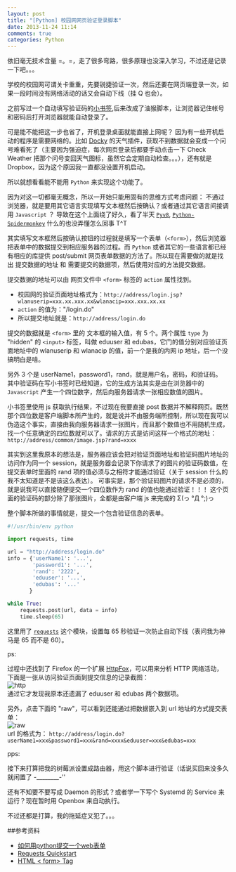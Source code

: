```yaml
---
layout: post
title: "[Python] 校园网网页验证登录脚本"
date: 2013-11-24 11:14
comments: true
categories: Python
---
```


依旧毫无技术含量 =。=，走了很多弯路，很多原理也没深入学习，不过还是记录一下吧。。。   

学校的校园网可谓关卡重重，先要锐捷验证一次，然后还要在网页端登录一次，如果一段时间没有网络活动的话又会自动下线（挂 Q 也会）。   

之前写过一个自动填写验证码的[小书签][bookmarklet],后来改成了油猴脚本，让浏览器记住帐号和密码后打开浏览器就能自动登录了。   

可是能不能把这一步也省了，开机登录桌面就能直接上网呢？ 因为有一些开机启动的程序是需要网络的。比如 [Docky][docky] 的天气插件，获取不到数据就会变成一个问号难看死了（主要因为强迫症，每次网页登录后都要手动点击一下 Check Weather 把那个问号变回天气图标，虽然它会定期自动检查。。。），还有就是 Dropbox，因为这个原因我一直都没设置开机启动。   

所以就想看看能不能用 `Python` 来实现这个功能了。   

因为对这一切都毫无概念，所以一开始只能用固有的思维方式考虑问题： 不通过浏览器，就是要用其它语言实现填写文本框然后按确认？或者通过其它语言间接调用 `Javascript` ？ 导致在这个上面绕了好久，看了半天 [`Pyv8`][pyv8], [`Python-Spidermonkey`][spidermonkey] 什么的也没弄懂怎么回事 T^T

其实填写文本框然后按确认按钮的过程就是填写一个表单（`<form>`），然后浏览器把表单中的数据提交到相应服务器的过程。而 `Python` 或者其它的一些语言都已经有相应的库提供 post/submit 网页表单数据的方法了。所以现在需要做的就是找出 提交数据的地址 和 需要提交的数据项，然后使用对应的方法提交数据。   

提交数据的地址可以由 网页文件中 `<form>` 标签的 `action` 属性找到。   

- 校园网的验证页面地址格式为：`http://address/login.jsp?wlanuserip=xxx.xx.xxx.xx&wlanacip=xxx.xxx.xx.xx`   
- `action` 的值为："/login.do"  
- 所以提交地址就是：`http://address/login.do`   

提交的数据就是 `<form>` 里的 文本框的输入值，有 5 个。两个属性 `type` 为 "hidden" 的 `<input>` 标签，叫做 eduuser 和 edubas，它门的值分别对应验证页面地址中的 wlanuserip 和 wlanacip 的值，前一个是我的内网 ip 地址，后一个没搞明白是啥。   

另外 3 个是 userName1，password1，rand，就是用户名，密码，和验证码。 其中验证码在写小书签时已经知道，它的生成方法其实是由在浏览器中的 `Javascript` 产生一个四位数字，然后向服务器请求一张相应数值的图片。   

小书签里使用 js 获取执行结果，不过现在我要直接 post 数据并不解释网页。既然那个四位数是客户端脚本所产生的，就是说并不由服务端所控制，所以现在我可以伪造这个事实，直接由我向服务器请求一张图片，而且那个数值也不用随机生成，找一个任意确定的四位数就可以了。请求的方式是访问这样一个格式的地址：`http://address/common/image.jsp?rand=xxxx`   

其实到这里我原本的想法是，服务器应该会把对验证页面地址和验证码图片地址的访问作为同一个 session，就是服务器会记录下你请求了的图片的验证码数值，在提交表单时里面的 rand 项的值必须与之相符才能通过验证（关于 session 什么的我不太知道是不是该这么表达）。 可事实是，那个验证码图片的请求不是必须的，就是说我可以直接随便提交一个四位数作为 rand 的值也能通过验证！！！ 这个页面的验证码的部分除了那张图片，全都是由客户端 js 来完成的 Σ(っ  °Д °;)っ   

整个脚本所做的事情就是，提交一个包含验证信息的表单。

```python autologin.py
#!/usr/bin/env python

import requests, time

url = "http://address/login.do"
info = {'userName1': '...',
        'password1': '...',
        'rand': '2222',
        'eduuser': '...',
        'edubas': '...'
       }

while True:
    requests.post(url, data = info)
    time.sleep(65)
```

这里用了 [`requests`][requests] 这个模块，设置每 65 秒验证一次防止自动下线（表问我为神马是 65 而不是 60）。   

ps:   

过程中还找到了 Firefox 的一个扩展 [HttpFox][httpfox]，可以用来分析 HTTP 网络活动，下面是一张从访问验证页面到提交信息的记录截图：   
![http]   
通过它才发现我原本还遗漏了 eduuser 和 edubas 两个数据项。   

另外，点击下面的 "raw"，可以看到还能通过把数据嵌入到 url 地址的方式提交表单：   
![raw]   
url 的格式为： `http://address/login.do?userName1=xxx&password1=xxx&rand=xxxx&eduuser=xxx&edubas=xxx`   

pps:   

接下来打算把我的树莓派设置成路由器，用这个脚本进行验证（话说买回来没多久就闲置了 -________-''   

还有不知要不要写成 Daemon 的形式？或者学一下写个 Systemd 的 Service 来运行？现在暂时用 Openbox 来自动执行。   

不过还都是打算，我的拖延症又犯了。。。   


##参考资料
- [如何用python提交一个web表单][how-to-use-python-submit-a-web-form]
- [Requests Quickstart][quickstart]
- [HTML < form> Tag][form_tag]



[bookmarklet]: /blog/2013/06/30/iframe-dom/
[docky]: http://www.go-docky.com/
[pyv8]: http://code.google.com/p/pyv8/
[spidermonkey]: http://code.google.com/p/python-spidermonkey/
[requests]: http://docs.python-requests.org/en/latest/
[httpfox]:https://addons.mozilla.org/En-us/firefox/addon/httpfox/
[how-to-use-python-submit-a-web-form]:http://www.averainy.info/how-to-use-python-submit-a-web-form/
[quickstart]:http://docs.python-requests.org/en/latest/user/quickstart/
[form_tag]: http://www.w3schools.com/tags/tag_form.asp

[http]: https://dl.dropboxusercontent.com/s/47sr6ye8bu1vuxs/http.png?dl=1&token_hash=AAHk_E3lc7x88hOB6t0fMSLdXRf7z5otjfQN-rbNTDahIw
[raw]: https://dl.dropboxusercontent.com/s/uuhxpexkwq5bf3f/raw.png?dl=1&token_hash=AAHdusJ29VHNtLIInwRFziMi6vuNlFwEkM6efKlGepcUew